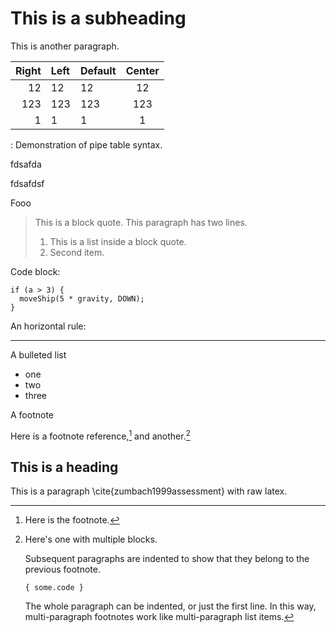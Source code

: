 
# This is a subheading

This is another paragraph.

| Right | Left | Default | Center |
|------:|:-----|---------|:------:|
|   12  |  12  |    12   |    12  |
|  123  |  123 |   123   |   123  |
|    1  |    1 |     1   |     1  |

: Demonstration of pipe table syntax.

fdsafda

fdsafdsf

Fooo

> This is a block quote. This
> paragraph has two lines.
>
> 1. This is a list inside a block quote.
> 2. Second item.

Code block:

~~~~~~~
if (a > 3) {
  moveShip(5 * gravity, DOWN);
}
~~~~~~~

An horizontal rule:


---------------

A bulleted list

* one
* two
* three

A footnote

Here is a footnote reference,[^1] and another.[^longnote]

[^1]: Here is the footnote.

[^longnote]: Here's one with multiple blocks.

    Subsequent paragraphs are indented to show that they
	belong to the previous footnote.

        { some.code }

    The whole paragraph can be indented, or just the first
    line.  In this way, multi-paragraph footnotes work like
    multi-paragraph list items.

## This is a heading

This is a paragraph \cite{zumbach1999assessment} with raw latex.
